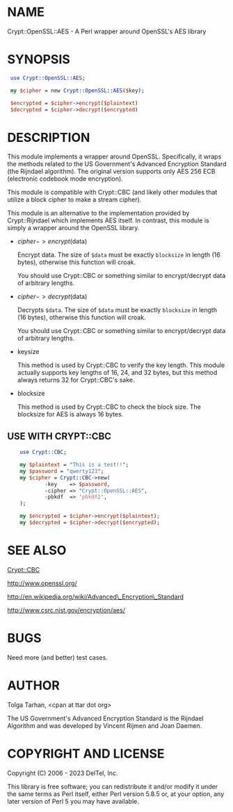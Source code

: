 # NAME

Crypt::OpenSSL::AES - A Perl wrapper around OpenSSL's AES library

# SYNOPSIS

```perl
 use Crypt::OpenSSL::AES;

 my $cipher = new Crypt::OpenSSL::AES($key);

 $encrypted = $cipher->encrypt($plaintext)
 $decrypted = $cipher->decrypt($encrypted)
```

# DESCRIPTION

This module implements a wrapper around OpenSSL.  Specifically, it
wraps the methods related to the US Government's Advanced
Encryption Standard (the Rijndael algorithm).  The original version
supports only AES 256 ECB (electronic codebook mode encryption).

This module is compatible with Crypt::CBC (and likely other modules
that utilize a block cipher to make a stream cipher).

This module is an alternative to the implementation provided by 
Crypt::Rijndael which implements AES itself. In contrast, this module
is simply a wrapper around the OpenSSL library.

- $cipher->encrypt($data)

    Encrypt data. The size of `$data` must be exactly `blocksize` in
    length (16 bytes), otherwise this function will croak.

    You should use Crypt::CBC or something similar to encrypt/decrypt data
    of arbitrary lengths.

- $cipher->decrypt($data)

    Decrypts `$data`. The size of `$data` must be exactly `blocksize` in
    length (16 bytes), otherwise this function will croak.

    You should use Crypt::CBC or something similar to encrypt/decrypt data
    of arbitrary lengths.

- keysize

    This method is used by Crypt::CBC to verify the key length.
    This module actually supports key lengths of 16, 24, and 32 bytes,
    but this method always returns 32 for Crypt::CBC's sake.

- blocksize

    This method is used by Crypt::CBC to check the block size.
    The blocksize for AES is always 16 bytes. 

## USE WITH CRYPT::CBC

```perl
    use Crypt::CBC;

    my $plaintext = "This is a test!!";
    my $password = "qwerty123";
    my $cipher = Crypt::CBC->new(
            -key    => $password,
            -cipher => "Crypt::OpenSSL::AES",
            -pbkdf  => 'pbkdf2',
    );

    my $encrypted = $cipher->encrypt($plaintext);
    my $decrypted = $cipher->decrypt($encrypted);
```

# SEE ALSO

[Crypt::CBC](https://metacpan.org/pod/Crypt%3A%3ACBC)

http://www.openssl.org/

http://en.wikipedia.org/wiki/Advanced\_Encryption\_Standard

http://www.csrc.nist.gov/encryption/aes/

# BUGS

Need more (and better) test cases.

# AUTHOR

Tolga Tarhan, &lt;cpan at ttar dot org>

The US Government's Advanced Encryption Standard is the Rijndael
Algorithm and was developed by Vincent Rijmen and Joan Daemen.

# COPYRIGHT AND LICENSE

Copyright (C) 2006 - 2023 DelTel, Inc.

This library is free software; you can redistribute it and/or modify
it under the same terms as Perl itself, either Perl version 5.8.5 or,
at your option, any later version of Perl 5 you may have available.
